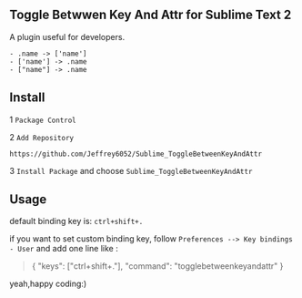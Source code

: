 Toggle Betwwen Key And Attr for Sublime Text 2 
-------

A plugin useful for developers.

    - .name -> ['name']
    - ['name'] -> .name
    - ["name"] -> .name


Install
-------

 1 `Package Control`

 2 `Add Repository`


   `https://github.com/Jeffrey6052/Sublime_ToggleBetweenKeyAndAttr`


 3 `Install Package` and choose `Sublime_ToggleBetweenKeyAndAttr`


Usage
-------

default binding key is: `ctrl+shift+.`

if you want to set custom binding key, follow `Preferences --> Key bindings - User` and add one line like :

> { "keys": ["ctrl+shift+."], "command": "togglebetweenkeyandattr" }


yeah,happy coding:)






